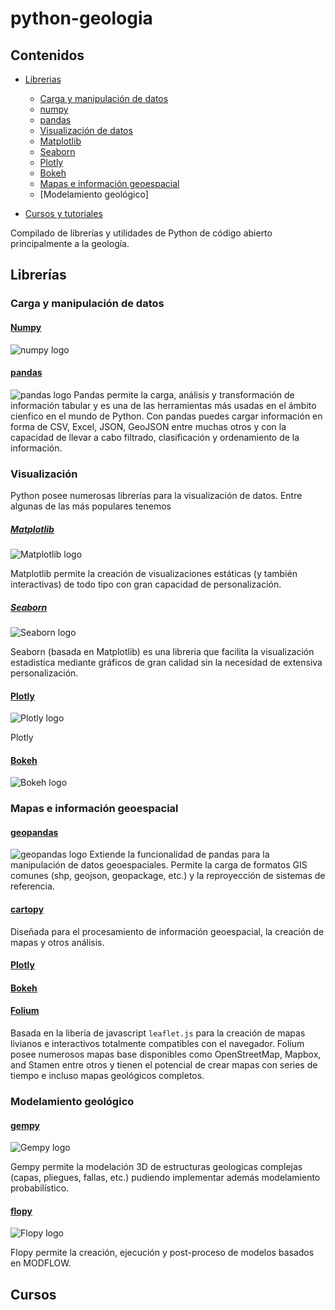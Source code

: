 # python-geologia

## Contenidos

* [Librerias](#lib)
  * [Carga y manipulación de datos](#carga)
   * [numpy](#numpy) 
   * [pandas](#pandas) 
  * [Visualización de datos](#viz)
   * [Matplotlib](#matplotlib)
   * [Seaborn](#seaborn)
   * [Plotly](#plotly)
   * [Bokeh](#bokeh)
  * [Mapas e información geoespacial](#mapas)
  * [Modelamiento geológico]

* [Cursos y tutoriales](#lib)

Compilado de librerías y utilidades de Python de código abierto principalmente a la geología.

## <a id="carga">Librerías</a>

### <a id="carga">Carga y manipulación de datos</a>

#### [Numpy](https://numpy.org/) <a id="numpy"></a>
![numpy logo](https://numpy.org/images/logos/numpy.svg)

#### [pandas](https://pandas.pydata.org/) <a id="pandas"></a> 
![pandas logo](https://pandas.pydata.org/static/img/pandas_white.svg)
Pandas permite la carga, análisis y transformación de información tabular y es una de las herramientas más usadas en el ámbito cienfico en el mundo de Python. Con pandas puedes cargar información en forma de CSV, Excel, JSON, GeoJSON entre muchas otros y con la capacidad de llevar a cabo filtrado, clasificación y ordenamiento de la información.

### <a id="viz">Visualización</a>

Python posee numerosas librerías para la visualización de datos. Entre algunas de las más populares tenemos

##### [Matplotlib](https://matplotlib.org/) <a id="matplotlib"></a>
![Matplotlib logo](https://matplotlib.org/_static/logo2_compressed.svg)

Matplotlib permite la creación de visualizaciones estáticas (y también interactivas) de todo tipo con gran capacidad de personalización.

##### [Seaborn](https://seaborn.pydata.org/) <a id="seaborn"></a>
![Seaborn logo](https://seaborn.pydata.org/_static/logo-wide-lightbg.svg)

Seaborn (basada en Matplotlib) es una libreria que facilita la visualización estadistica mediante gráficos de gran calidad sin la necesidad de extensiva personalización. 

#### [Plotly](https://plotly.com/python/) <a id="plotly"></a>
![Plotly logo](https://plotly.com/all_static/images/plotly_graphing_libraries_1.png)

Plotly 

#### <a id="bokeh"></a>[Bokeh](https://bokeh.org/) <a id="bokeh"></a>
![Bokeh logo](https://plotly.com/all_static/images/plotly_graphing_libraries_1.png)

### <a id="mapas">Mapas e información geoespacial</a>

#### [geopandas](https://pandas.pydata.org/) <a id="geopandas"></a>
![geopandas logo](https://geopandas.org/_static/geopandas_logo_web.svg)
Extiende la funcionalidad de pandas para la manipulación de datos geoespaciales. Permite la carga de formatos GIS comunes (shp, geojson, geopackage, etc.) y la reproyección de sistemas de referencia.

#### [cartopy](https://scitools.org.uk/cartopy/docs/latest/)<a id="cartopy"></a>
Diseñada para el procesamiento de información geoespacial, la creación de mapas y otros análisis.

#### [Plotly](#plotly)
#### [Bokeh](#bokeh)
#### [Folium](https://python-visualization.github.io/folium/)<a id="folium"></a>
Basada en la libería de javascript ```leaflet.js``` para la creación de mapas livianos e interactivos totalmente compatibles con el navegador. Folium posee numerosos mapas base disponibles como OpenStreetMap, Mapbox, and Stamen entre otros y tienen el potencial de crear mapas con series de tiempo e incluso mapas geológicos completos.

### Modelamiento geológico
#### [gempy](https://www.gempy.org/)<a id="gempy"></a>
![Gempy logo](https://static.wixstatic.com/media/819b61_005a11348d95480981d0a188be0801b2~mv2.png/v1/fill/w_199,h_71,al_c,q_85,usm_0.66_1.00_0.01/GemPy_logo_on_transp.webp)

Gempy permite la modelación 3D de estructuras geologicas complejas (capas, pliegues, fallas, etc.) pudiendo implementar además modelamiento probabilístico.

#### [flopy](https://github.com/modflowpy/flopy)<a id="flopy"></a>
![Flopy logo](https://raw.githubusercontent.com/modflowpy/flopy/master/examples/images/flopy3.png)

Flopy permite la creación, ejecución y post-proceso de modelos basados en MODFLOW.

## Cursos

##
